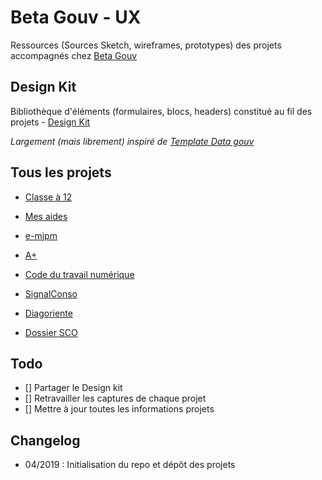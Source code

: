 # Beta Gouv - UX

Ressources (Sources Sketch, wireframes, prototypes) des projets accompagnés chez [Beta Gouv](https://github.com/betagouv)

## Design Kit

Bibliothèque d'éléments (formulaires, blocs, headers) constitué au fil des projets - [Design Kit](./designkit/)

_Largement (mais librement) inspiré de [Template Data gouv](https://template.data.gouv.fr/)_

## Tous les projets

* [Classe à 12](./classe-a-12/)
* [Mes aides](./mes-aides/)
* [e-mjpm](./e-mjpm/)
* [A+](./aplus/)

* [Code du travail numérique](./codedutravail/)
* [SignalConso](./signalconso/)
* [Diagoriente](./diagoriente/)
* [Dossier SCO](./dossiersco/)


## Todo

* [] Partager le Design kit
* [] Retravailler les captures de chaque projet
* [] Mettre à jour toutes les informations projets



## Changelog

* 04/2019 : Initialisation du repo et dépôt des projets

